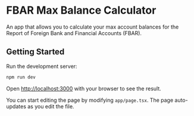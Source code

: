 # FBAR Max Balance Calculator

An app that allows you to calculate your max account balances for the Report of Foreign Bank and Financial Accounts (FBAR).

## Getting Started

Run the development server:

```bash
npm run dev
```

Open [http://localhost:3000](http://localhost:3000) with your browser to see the result.

You can start editing the page by modifying `app/page.tsx`. The page auto-updates as you edit the file.
